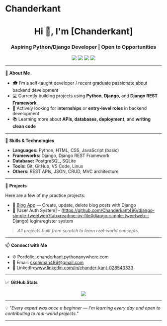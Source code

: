 # Chanderkant
<h1 align="center">Hi 👋, I'm [Chanderkant]</h1>
<h3 align="center">Aspiring Python/Django Developer | Open to Opportunities</h3>

<p align="center">
  <img src="https://img.shields.io/badge/Python-3776AB?style=for-the-badge&logo=python&logoColor=white" />
  <img src="https://img.shields.io/badge/Django-092E20?style=for-the-badge&logo=django&logoColor=white" />
  <img src="https://img.shields.io/badge/PostgreSQL-336791?style=for-the-badge&logo=postgresql&logoColor=white" />
  <img src="https://img.shields.io/badge/Git-F05032?style=for-the-badge&logo=git&logoColor=white" />
</p>

---

🚀 **About Me**

- 🎓 I’m a self-taught developer / recent graduate passionate about backend development
- 💻 Currently building projects using **Python**, **Django**, and **Django REST Framework**
- 🤝 Actively looking for **internships** or **entry-level roles** in backend development
- 📚 Learning more about **APIs, databases, deployment**, and **writing clean code**

---

🧠 **Skills & Technologies**

- **Languages:** Python, HTML, CSS, JavaScript (basic)
- **Frameworks:** Django, Django REST Framework
- **Database:** PostgreSQL, SQLite
- **Tools:** Git, GitHub, VS Code, Linux
- **Others:** REST APIs, JSON, CRUD, MVC architecture

---

📂 **Projects**

Here are a few of my practice projects:

- 📝 [Blog App](https://github.com/Chanderkant496/django-portfolio?tab=readme-ov-file#django-portfolio) — Create, update, delete blog posts with Django
- 🔐 [User Auth System] - (https://github.com/Chanderkant496/django-simple-tweetweb?tab=readme-ov-file#django-simple-tweetweb— Django) login/register system


> *All projects built from scratch to learn real-world concepts.*

---

📫 **Connect with Me**

- 🌐 Portfolio: chanderkant.pythonanywhere.com
- 📧 Email: ckdhiman496@gmail.com
- 💼 LinkedIn:www.linkedin.com/in/chander-kant-028543333

---

📈 **GitHub Stats**

<p align="center">
  <img src="https://github-readme-stats.vercel.app/api?username=yourusername&show_icons=true&theme=gruvbox" />
</p>

---

💡 *"Every expert was once a beginner — I'm learning every day and open to contributing to real-world projects."*

---

